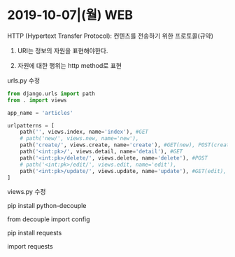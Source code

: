 # 2019-10-07|(월) WEB

HTTP (Hypertext Transfer Protocol): 컨텐츠를 전송하기 위한 프로토콜(규약)

1. URI는 정보의 자원을 표현해야한다.

2. 자원에 대한 행위는 http method로 표현



urls.py 수정

```python
from django.urls import path
from . import views

app_name = 'articles'

urlpatterns = [
    path('', views.index, name='index'), #GET
    # path('new/', views.new, name='new'),
    path('create/', views.create, name='create'), #GET(new), POST(create)
    path('<int:pk>/', views.detail, name='detail'), #GET
    path('<int:pk>/delete/', views.delete, name='delete'), #POST
    # path('<int:pk>/edit/', views.edit, name='edit'),
    path('<int:pk>/update/', views.update, name='update'), #GET(edit), POST(update)
]
```

views.py 수정





pip install python-decouple

from decouple import config

pip install requests

import requests
